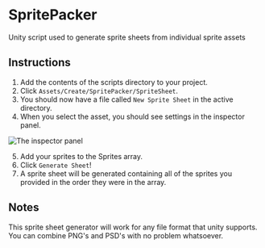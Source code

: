 # SpritePacker
Unity script used to generate sprite sheets from individual sprite assets

## Instructions

1. Add the contents of the scripts directory to your project.
2. Click `Assets/Create/SpritePacker/SpriteSheet`.
3. You should now have a file called `New Sprite Sheet` in the active directory.
4. When you select the asset, you should see settings in the inspector panel.

![The inspector panel](https://i.imgur.com/B6oNa15.png)

5. Add your sprites to the Sprites array.
6. Click `Generate Sheet`!
7. A sprite sheet will be generated containing all of the sprites you provided in the  order they were in the array.

## Notes

This sprite sheet generator will work for any file format that unity supports. You can combine PNG's and PSD's with no problem whatsoever.
